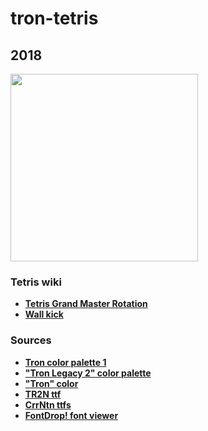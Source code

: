 # tron-tetris
## 2018
<!-- ### ![Tetris](https://user-images.githubusercontent.com/63527442/202892592-9df3aea9-1eee-4713-ae87-1ffd8ad5adc4.JPG) -->
<img src="https://user-images.githubusercontent.com/63527442/202892592-9df3aea9-1eee-4713-ae87-1ffd8ad5adc4.JPG" width=300>


### Tetris wiki
  <ul>
  <li><a href="https://tetris.fandom.com/wiki/TGM_Rotation"><strong>Tetris Grand Master Rotation</strong></a></li>
  <li><a href="https://tetris.fandom.com/wiki/Wall_kick"><strong>Wall kick</strong></a></li>
  </ul>


### Sources
<ul>
<li><a href="https://www.colourlovers.com/lover/polettomichele"><strong>Tron color palette 1</strong></a></li>
<li><a href="https://www.colourlovers.com/palette/1406402/Tron_Legacy_2"><strong>"Tron Legacy 2" color palette</strong></a></li>
<li><a href="https://www.colourlovers.com/palette/1526474/Tron"><strong>"Tron" color</strong></a></li>
<li><a href="https://www.1001fonts.com/tr2n-font.html"><strong>TR2N ttf</strong></a></li>
<li><a href="https://archive.org/download/CrrNtn"><strong>CrrNtn ttfs</strong></a></li>
<li><a href="https://fontdrop.info/#/?darkmode=true"><strong>FontDrop! font viewer</strong></a></li>
</ul>
